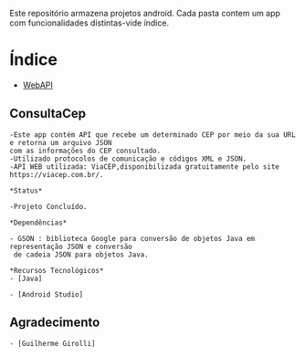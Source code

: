 
Este repositório armazena projetos android. Cada pasta contem um app com funcionalidades   distintas-vide índice. 

Índice
=================
   * [WebAPI](#consultaCep)
 
## ConsultaCep

```
-Este app contém API que recebe um determinado CEP por meio da sua URL e retorna um arquivo JSON  
com as informações do CEP consultado.
-Utilizado protocolos de comunicação e códigos XML e JSON.
-API WEB utilizada: ViaCEP,disponibilizada gratuitamente pelo site https://viacep.com.br/.

*Status*

-Projeto Concluído.

*Dependências*

- GSON : biblioteca Google para conversão de objetos Java em representação JSON e conversão  
 de cadeia JSON para objetos Java.

*Recursos Tecnológicos*
- [Java]

- [Android Studio]

```

## Agradecimento

```
- [Guilherme Girolli]
